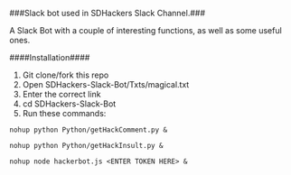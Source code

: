 ###Slack bot used in SDHackers Slack Channel.###

A Slack Bot with a couple of interesting functions,
as well as some useful ones.

####Installation####
1. Git clone/fork this repo
2. Open SDHackers-Slack-Bot/Txts/magical.txt
3. Enter the correct link
4. cd SDHackers-Slack-Bot
5. Run these commands:

  `nohup python Python/getHackComment.py &`
  
  `nohup python Python/getHackInsult.py &`
  
  `nohup node hackerbot.js <ENTER TOKEN HERE> &`
